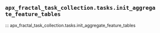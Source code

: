 ## `apx_fractal_task_collection.tasks.init_aggregate_feature_tables`

::: apx_fractal_task_collection.tasks.init_aggregate_feature_tables

